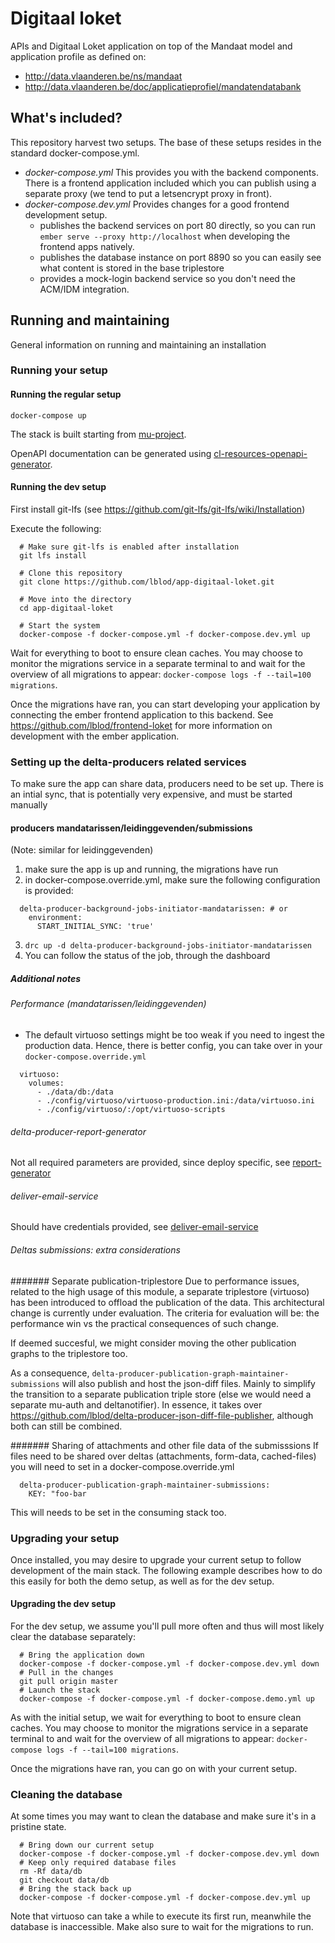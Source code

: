 # Digitaal loket

APIs and Digitaal Loket application on top of the Mandaat model and application profile as defined on:
* http://data.vlaanderen.be/ns/mandaat
* http://data.vlaanderen.be/doc/applicatieprofiel/mandatendatabank

## What's included?

This repository harvest two setups.  The base of these setups resides in the standard docker-compose.yml.

* *docker-compose.yml* This provides you with the backend components.  There is a frontend application included which you can publish using a separate proxy (we tend to put a letsencrypt proxy in front).
* *docker-compose.dev.yml* Provides changes for a good frontend development setup.
  - publishes the backend services on port 80 directly, so you can run `ember serve --proxy http://localhost` when developing the frontend apps natively.
  - publishes the database instance on port 8890 so you can easily see what content is stored in the base triplestore
  - provides a mock-login backend service so you don't need the ACM/IDM integration.

## Running and maintaining

  General information on running and maintaining an installation

### Running your setup

#### Running the regular setup

  ```
  docker-compose up
  ```

  The stack is built starting from [mu-project](https://github.com/mu-semtech/mu-project).

  OpenAPI documentation can be generated using [cl-resources-openapi-generator](https://github.com/mu-semtech/cl-resources-openapi-generator).

#### Running the dev setup

  First install git-lfs (see <https://github.com/git-lfs/git-lfs/wiki/Installation>)

  Execute the following:

      # Make sure git-lfs is enabled after installation
      git lfs install

      # Clone this repository
      git clone https://github.com/lblod/app-digitaal-loket.git

      # Move into the directory
      cd app-digitaal-loket

      # Start the system
      docker-compose -f docker-compose.yml -f docker-compose.dev.yml up

  Wait for everything to boot to ensure clean caches.  You may choose to monitor the migrations service in a separate terminal to and wait for the overview of all migrations to appear: `docker-compose logs -f --tail=100 migrations`.

  Once the migrations have ran, you can start developing your application by connecting the ember frontend application to this backend.  See <https://github.com/lblod/frontend-loket> for more information on development with the ember application.

### Setting up the delta-producers related services

To make sure the app can share data, producers need to be set up. There is an intial sync, that is potentially very expensive, and must be started manually

#### producers mandatarissen/leidinggevenden/submissions

(Note: similar for leidinggevenden)

1. make sure the app is up and running, the migrations have run
2. in docker-compose.override.yml, make sure the following configuration is provided:
```
  delta-producer-background-jobs-initiator-mandatarissen: # or
    environment:
      START_INITIAL_SYNC: 'true'
```
3. `drc up -d delta-producer-background-jobs-initiator-mandatarissen`
4. You can follow the status of the job, through the dashboard

##### Additional notes

###### Performance (mandatarissen/leidinggevenden)
- The default virtuoso settings might be too weak if you need to ingest the production data. Hence, there is better config, you can take over in your `docker-compose.override.yml`
```
  virtuoso:
    volumes:
      - ./data/db:/data
      - ./config/virtuoso/virtuoso-production.ini:/data/virtuoso.ini
      - ./config/virtuoso/:/opt/virtuoso-scripts
```
###### delta-producer-report-generator
Not all required parameters are provided, since deploy specific, see [report-generator](https://github.com/lblod/delta-producer-report-generator)
###### deliver-email-service
Should have credentials provided, see [deliver-email-service](https://github.com/redpencilio/deliver-email-service)

###### Deltas submissions: extra considerations

####### Separate publication-triplestore
Due to performance issues, related to the high usage of this module, a separate triplestore (virtuoso) has been introduced to offload the publication of the data.
This architectural change is currently under evaluation. The criteria for evaluation will be: the performance win vs the practical consequences of such change.

If deemed succesful, we might consider moving the other publication graphs to the triplestore too.

As a consequence, `delta-producer-publication-graph-maintainer-submissions` will also publish and host the json-diff files. Mainly to simplify the transition to a separate publication triple store (else we would need a separate mu-auth and deltanotifier).
In essence, it takes over https://github.com/lblod/delta-producer-json-diff-file-publisher, although both can still be combined.

####### Sharing of attachments and other file data of the submisssions
If files need to be shared over deltas (attachments, form-data, cached-files) you will need to set in a docker-compose.override.yml
```
  delta-producer-publication-graph-maintainer-submissions:
    KEY: "foo-bar
```
This will needs to be set in the consuming stack too.


### Upgrading your setup

  Once installed, you may desire to upgrade your current setup to follow development of the main stack.  The following example describes how to do this easily for both the demo setup, as well as for the dev setup.

#### Upgrading the dev setup

  For the dev setup, we assume you'll pull more often and thus will most likely clear the database separately:

      # Bring the application down
      docker-compose -f docker-compose.yml -f docker-compose.dev.yml down
      # Pull in the changes
      git pull origin master
      # Launch the stack
      docker-compose -f docker-compose.yml -f docker-compose.demo.yml up

  As with the initial setup, we wait for everything to boot to ensure clean caches.  You may choose to monitor the migrations service in a separate terminal to and wait for the overview of all migrations to appear: `docker-compose logs -f --tail=100 migrations`.

  Once the migrations have ran, you can go on with your current setup.

### Cleaning the database

  At some times you may want to clean the database and make sure it's in a pristine state.

      # Bring down our current setup
      docker-compose -f docker-compose.yml -f docker-compose.dev.yml down
      # Keep only required database files
      rm -Rf data/db
      git checkout data/db
      # Bring the stack back up
      docker-compose -f docker-compose.yml -f docker-compose.dev.yml up

  Note that virtuoso can take a while to execute its first run, meanwhile the database is inaccessible. Make also sure to wait for the migrations to run.
